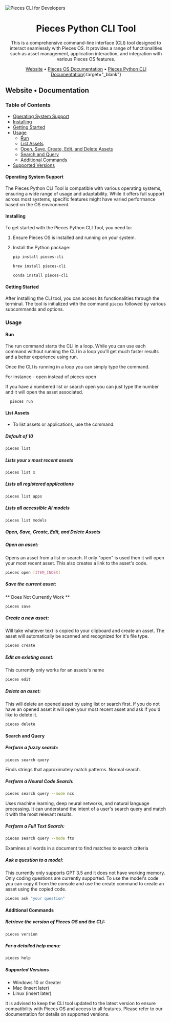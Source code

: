 ![Pieces CLI for Developers](https://camo.githubusercontent.com/69c990240f877927146712d45be2f690085b9e45b4420736aa373917f8e0b2c8/68747470733a2f2f73746f726167652e676f6f676c65617069732e636f6d2f7069656365735f7374617469635f7265736f75726365732f7066645f77696b692f5049454345535f4d41494e5f4c4f474f5f57494b492e706e67)

<center>

# Pieces Python CLI Tool
This is a comprehensive command-line interface (CLI) tool designed to interact seamlessly with Pieces OS. It provides a range of functionalities such as asset management, application interaction, and integration with various Pieces OS features.

[Website](https://pieces.app/) • [Pieces OS Documentation](https://docs.pieces.app/) • [Pieces Python CLI Documentation](https://github.com/pieces-app/cli-agent/blob/prod/Documentation.md){:target="_blank"}

</center>

## Website • Documentation

### Table of Contents
- [Operating System Support](#operating-system-support)
- [Installing](#installing)
- [Getting Started](#getting-started)
- [Usage](#usage)
  - [Run](#run)
  - [List Assets](#list-assets)
  - [Open, Save, Create, Edit, and Delete Assets](#open-save-create-edit-delete-assets)
  - [Search and Query](#search-and-query)
  - [Additional Commands](#additional-commands)
- [Supported Versions](#supported-versions)

#### Operating System Support
The Pieces Python CLI Tool is compatible with various operating systems, ensuring a wide range of usage and adaptability. While it offers full support across most systems, specific features might have varied performance based on the OS environment.

#### Installing
To get started with the Pieces Python CLI Tool, you need to:

1. Ensure Pieces OS is installed and running on your system.
2. Install the Python package:

   ```bash
   pip install pieces-cli
   ```

   ```bash
   brew install pieces-cli
   ```

   ```bash
   conda install pieces-cli
   ```

#### Getting Started
After installing the CLI tool, you can access its functionalities through the terminal. The tool is initialized with the command `pieces` followed by various subcommands and options.

### Usage

#### Run
The run command starts the CLI in a loop. While you can use each command without running the CLI in a loop you'll get much faster results and a better experience using run. 

Once the CLI is running in a loop you can simply type the command.

For instance - open instead of pieces open

If you have a numbered list or search open you can just type the number and it will open the asset associated. 

```bash
  pieces run
  ```

#### List Assets
- To list assets or applications, use the command:

##### Default of 10
  ```bash
  pieces list
  ```

##### Lists your x most recent assets
  ```bash
  pieces list x
  ```

##### Lists all registered applications
  ```bash
  pieces list apps
  ```

##### Lists all accessible AI models 
  ```bash
  pieces list models
  ```

##### Open, Save, Create, Edit, and Delete Assets

##### Open an asset:

Opens an asset from a list or search. If only "open" is used then it will open your most recent asset. This also creates a link to the asset's code.

```bash
pieces open [ITEM_INDEX]
```

##### Save the current asset:

** Does Not Currently Work **

```bash
pieces save
```

##### Create a new asset:

Will take whatever text is copied to your clipboard and create an asset. The asset will automatically be scanned and recognized for it's file type. 

```bash
pieces create
```

##### Edit an existing asset:

This currently only works for an assets's name

```bash
pieces edit
```

##### Delete an asset:

This will delete an opened asset by using list or search first. If you do not have an opened asset it will open your most recent asset and ask if you'd like to delete it. 

```bash
pieces delete
```

#### Search and Query
##### Perform a fuzzy search:

```bash
pieces search query
```

Finds strings that approximately match patterns. Normal search.

##### Perform a Neural Code Search:
```bash
pieces search query --mode ncs
```

Uses machine learning, deep neural networks, and natural language processing. It can understand the intent of a user's search query and match it with the most relevant results.

##### Perform a Full Text Search:
```bash
pieces search query --mode fts
```

Examines all words in a document to find matches to search criteria

##### Ask a question to a model:

This currently only supports GPT 3.5 and it does not have working memory. Only coding questions are currently supported. To use the model's code you can copy it from the console and use the create command to create an asset using the copied code. 

```bash
pieces ask "your question"
```

#### Additional Commands
##### Retrieve the version of Pieces OS and the CLI:

```bash
pieces version
```

##### For a detailed help menu:

```bash
pieces help
```

##### Supported Versions
- Windows 10 or Greater
- Mac (insert later)
- Linux (insert later)

It is advised to keep the CLI tool updated to the latest version to ensure compatibility with Pieces OS and access to all features. Please refer to our documentation for details on supported versions.